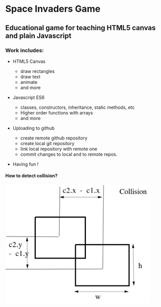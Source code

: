 
# Space Invaders Game

## Educational game for teaching HTML5 canvas and plain Javascript

### Work includes:

* HTML5 Canvas
    * draw rectangles
    * draw text
    * animate
    * and more

* Javascript ES6
    * classes, constructors, inheritance, static methods, etc
    * Higher order functions with arrays
    * and more
    
* Uploading to github
    * create remote github repository
    * create local git repository
    * link local repository with remote one
    * commit changes to local and to remote repos.

* Having fun !

#### How to detect collision?
![collision detection](collision.png)